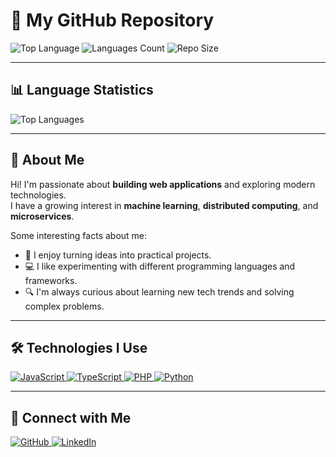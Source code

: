 # 📁 My GitHub Repository

![Top Language](https://img.shields.io/github/languages/top/janitha-visna/janitha-visna?color=blue)
![Languages Count](https://img.shields.io/github/languages/count/janitha-visna/janitha-visna)
![Repo Size](https://img.shields.io/github/repo-size/janitha-visna/janitha-visna)

---

## 📊 Language Statistics

![Top Languages](https://github-readme-stats.vercel.app/api/top-langs/?username=janitha-visna&layout=compact&theme=radical)

---

## 🚀 About Me

Hi! I'm passionate about **building web applications** and exploring modern technologies.  
I have a growing interest in **machine learning**, **distributed computing**, and **microservices**.  

Some interesting facts about me:  
- 🌱 I enjoy turning ideas into practical projects.  
- 💻 I like experimenting with different programming languages and frameworks.  
- 🔍 I'm always curious about learning new tech trends and solving complex problems.  

---

## 🛠 Technologies I Use

<p align="left">
  <a href="https://www.javascript.com/" target="_blank" rel="noreferrer">
    <img src="https://img.shields.io/badge/-JavaScript-F7DF1E?style=for-the-badge&logo=javascript&logoColor=black" alt="JavaScript"/>
  </a>
  <a href="https://www.typescriptlang.org/" target="_blank" rel="noreferrer">
    <img src="https://img.shields.io/badge/-TypeScript-3178C6?style=for-the-badge&logo=typescript&logoColor=white" alt="TypeScript"/>
  </a>
  <a href="https://www.php.net/" target="_blank" rel="noreferrer">
    <img src="https://img.shields.io/badge/-PHP-777BB4?style=for-the-badge&logo=php&logoColor=white" alt="PHP"/>
  </a>
  <a href="https://www.python.org/" target="_blank" rel="noreferrer">
    <img src="https://img.shields.io/badge/-Python-3776AB?style=for-the-badge&logo=python&logoColor=white" alt="Python"/>
  </a>
</p>

---

## 🔗 Connect with Me

<p align="left">
  <a href="https://github.com/janitha-visna" target="_blank" rel="noreferrer">
    <img src="https://img.shields.io/badge/GitHub-100000?style=for-the-badge&logo=github&logoColor=white" alt="GitHub"/>
  </a>
  <a href="www.linkedin.com/in/janitha-visna" target="_blank" rel="noreferrer">
    <img src="https://img.shields.io/badge/LinkedIn-0A66C2?style=for-the-badge&logo=linkedin&logoColor=white" alt="LinkedIn"/>
  </a>
</p>
